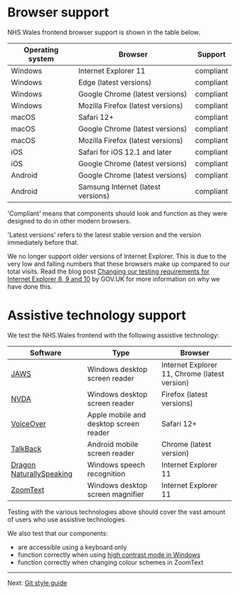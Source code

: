 # Browser support

NHS.Wales frontend browser support is shown in the table below.

| Operating system | Browser                              | Support   |
|----------------- |--------------------------------------|-----------|
| Windows          | Internet Explorer 11                 | compliant |
| Windows          | Edge (latest versions)               | compliant |
| Windows          | Google Chrome (latest versions)      | compliant |
| Windows          | Mozilla Firefox (latest versions)    | compliant |
| macOS            | Safari 12+                           | compliant |
| macOS            | Google Chrome (latest versions)      | compliant |
| macOS            | Mozilla Firefox (latest versions)    | compliant |
| iOS              | Safari for iOS 12.1 and later        | compliant |
| iOS              | Google Chrome (latest versions)      | compliant |
| Android          | Google Chrome (latest versions)      | compliant |
| Android          | Samsung Internet (latest versions)   | compliant |

'Compliant' means that components should look and function as they were designed to do in other modern browsers.

'Latest versions' refers to the latest stable version and the version immediately before that.

We no longer support older versions of Internet Explorer. This is due to the very low and falling numbers that these browsers make up compared to our total visits. Read the blog post [Changing our testing requirements for Internet Explorer 8, 9 and 10](https://technology.blog.gov.uk/2018/06/26/changing-our-testing-requirements-for-internet-explorer-8-9-and-10/) by GOV.UK for more information on why we have done this.

# Assistive technology support

We test the NHS.Wales frontend with the following assistive technology:

| Software                 | Type               | Browser                             |
|--------------------------|--------------------|-------------------------------------|
| [JAWS](https://www.freedomscientific.com/Products/Blindness/JAWS)     | Windows desktop screen reader      | Internet Explorer 11, Chrome (latest version) |
| [NVDA](https://www.nvaccess.org/) | Windows desktop screen reader      | Firefox (latest versions)|
| [VoiceOver](https://www.apple.com/uk/accessibility/iphone/vision/)           | Apple mobile and desktop screen reader      | Safari 12+ |
| [TalkBack](https://support.google.com/accessibility/android/topic/3529932?hl=en-GB&ref_topic=9078845)           | Android mobile screen reader      | Chrome (latest version) |
| [Dragon NaturallySpeaking](https://www.nuance.com/en-gb/dragon.html)| Windows speech recognition | Internet Explorer 11 |
| [ZoomText](https://www.zoomtext.com/products/zoomtext-magnifierreader/)             | Windows desktop screen magnifier   | Internet Explorer 11 |

Testing with the various technologies above should cover the vast amount of
users who use assistive technologies.

We also test that our components:

- are accessible using a keyboard only
- function correctly when using [high contrast mode in Windows](https://support.microsoft.com/en-gb/help/13862/windows-use-high-contrast-mode)
- function correctly when changing colour schemes in ZoomText

---

Next: [Git style guide](git-style-guide.md)
